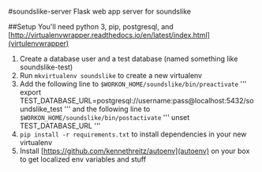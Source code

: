 #soundslike-server
Flask web app server for soundslike

##Setup
You'll need python 3, pip, postgresql, and [http://virtualenvwrapper.readthedocs.io/en/latest/index.html](virtulenvwrapper)

1. Create a database user and a test database (named something like soundslike-test)
2. Run `mkvirtualenv soundslike` to create a new virtualenv
3. Add the following line to `$WORKON_HOME/soundslike/bin/preactivate`
'''
export TEST_DATABASE_URL=postgresql://username:pass@localhost:5432/soundslike_test
'''
and the following line to `$WORKON_HOME/soundslike/bin/postactivate`
'''
unset TEST_DATABASE_URL
'''
4. `pip install -r requirements.txt` to install dependencies in your new virtualenv
5. Install [https://github.com/kennethreitz/autoenv](autoenv) on your box to get localized env variables and stuff



